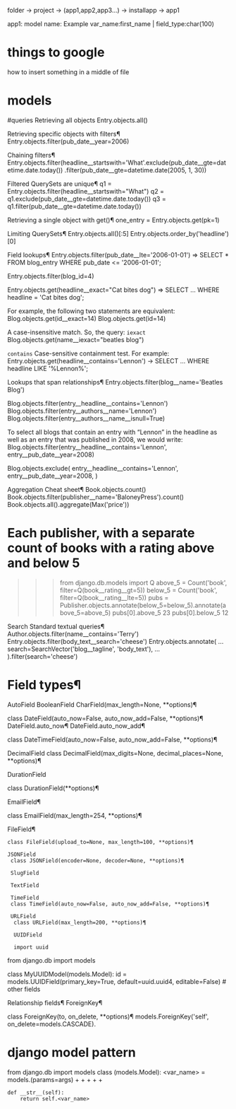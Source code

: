 folder -> project -> (app1,app2,app3...) -> installapp -> app1

app1:
model name: Example
var_name:first_name | field_type:char(100)

# things to google
how to insert something in a middle of file

# models

#queries
Retrieving all objects
Entry.objects.all()

Retrieving specific objects with filters¶
Entry.objects.filter(pub_date__year=2006)

Chaining filters¶
Entry.objects.filter(headline__startswith='What'.exclude(pub_date__gte=datetime.date.today())
.filter(pub_date__gte=datetime.date(2005, 1, 30))

Filtered QuerySets are unique¶
q1 = Entry.objects.filter(headline__startswith="What")
q2 = q1.exclude(pub_date__gte=datetime.date.today())
q3 = q1.filter(pub_date__gte=datetime.date.today())

Retrieving a single object with get()¶
one_entry = Entry.objects.get(pk=1)

Limiting QuerySets¶
Entry.objects.all()[:5]
Entry.objects.order_by('headline')[0]

Field lookups¶
Entry.objects.filter(pub_date__lte='2006-01-01')  => SELECT * FROM blog_entry WHERE pub_date <= '2006-01-01';

Entry.objects.filter(blog_id=4)

Entry.objects.get(headline__exact="Cat bites dog") => SELECT ... WHERE headline = 'Cat bites dog';

For example, the following two statements are equivalent:
Blog.objects.get(id__exact=14)
Blog.objects.get(id=14)   

A case-insensitive match. So, the query: `iexact`
Blog.objects.get(name__iexact="beatles blog")

`contains` Case-sensitive containment test. For example:
Entry.objects.get(headline__contains='Lennon') -> SELECT ... WHERE headline LIKE '%Lennon%';

Lookups that span relationships¶
Entry.objects.filter(blog__name='Beatles Blog')

Blog.objects.filter(entry__headline__contains='Lennon')
Blog.objects.filter(entry__authors__name='Lennon')
Blog.objects.filter(entry__authors__name__isnull=True)

To select all blogs that contain an entry with “Lennon” in the headline as well as an entry that was published in 2008, we would write:
Blog.objects.filter(entry__headline__contains='Lennon', entry__pub_date__year=2008)

Blog.objects.exclude(
    entry__headline__contains='Lennon',
    entry__pub_date__year=2008,
)

Aggregation Cheat sheet¶
Book.objects.count()
Book.objects.filter(publisher__name='BaloneyPress').count()
Book.objects.all().aggregate(Max('price'))

# Each publisher, with a separate count of books with a rating above and below 5
>>> from django.db.models import Q
>>> above_5 = Count('book', filter=Q(book__rating__gt=5))
>>> below_5 = Count('book', filter=Q(book__rating__lte=5))
>>> pubs = Publisher.objects.annotate(below_5=below_5).annotate(above_5=above_5)
>>> pubs[0].above_5
23
>>> pubs[0].below_5
12

Search
Standard textual queries¶
Author.objects.filter(name__contains='Terry')
Entry.objects.filter(body_text__search='cheese')
Entry.objects.annotate(
...     search=SearchVector('blog__tagline', 'body_text'),
... ).filter(search='cheese')


# Field types¶
AutoField
BooleanField
CharField(max_length=None, **options)¶

class DateField(auto_now=False, auto_now_add=False, **options)¶
 DateField.auto_now¶
 DateField.auto_now_add¶
 
 class DateTimeField(auto_now=False, auto_now_add=False, **options)¶
 
 DecimalField
 class DecimalField(max_digits=None, decimal_places=None, **options)¶
 
 DurationField
 
  class DurationField(**options)¶
  
  EmailField¶
  
   class EmailField(max_length=254, **options)¶
   
   FileField¶
   
    class FileField(upload_to=None, max_length=100, **options)¶
    
    JSONField
     class JSONField(encoder=None, decoder=None, **options)¶
     
     SlugField
     
     TextField
     
     TimeField
     class TimeField(auto_now=False, auto_now_add=False, **options)¶
     
     URLField
      class URLField(max_length=200, **options)¶
      
      UUIDField
      
      import uuid
from django.db import models

class MyUUIDModel(models.Model):
    id = models.UUIDField(primary_key=True, default=uuid.uuid4, editable=False)
    # other fields


Relationship fields¶
ForeignKey¶

class ForeignKey(to, on_delete, **options)¶
models.ForeignKey('self', on_delete=models.CASCADE).


     
 




# django model pattern
from django.db import models
class <ModelName>(models.Model):
    <var_name> = models.<FieldType>(params=args)
    +
    +
    +
    +
    +
    
    def __str__(self):
        return self.<var_name>